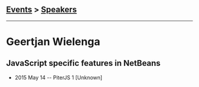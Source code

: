 ## [Events](../README.md) > [Speakers](../speakers.md)
---

# Geertjan Wielenga

## JavaScript specific features in NetBeans
- 2015 May 14 -- PiterJS 1 [Unknown]   
